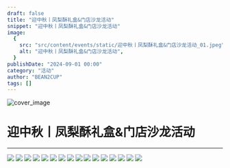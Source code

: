 ```yaml
---
draft: false
title: "迎中秋丨凤梨酥礼盒&门店沙龙活动"
snippet: "迎中秋丨凤梨酥礼盒&门店沙龙活动"
image:
  {
    src: "src/content/events/static/迎中秋丨凤梨酥礼盒&门店沙龙活动_01.jpeg",
    alt: "迎中秋丨凤梨酥礼盒&门店沙龙活动",
  }
publishDate: "2024-09-01 00:00"
category: "活动"
author: "BEAN2CUP"
tags: []
---
```


![cover_image](./static/迎中秋丨凤梨酥礼盒&门店沙龙活动_01.jpeg)

# 迎中秋丨凤梨酥礼盒&门店沙龙活动

---

![](./static/迎中秋丨凤梨酥礼盒&门店沙龙活动_02.jpeg)
![](./static/迎中秋丨凤梨酥礼盒&门店沙龙活动_03.jpeg)
![](./static/迎中秋丨凤梨酥礼盒&门店沙龙活动_04.jpeg)
![](./static/迎中秋丨凤梨酥礼盒&门店沙龙活动_05.jpeg)
![](./static/迎中秋丨凤梨酥礼盒&门店沙龙活动_06.jpeg)
![](./static/迎中秋丨凤梨酥礼盒&门店沙龙活动_07.jpeg)
![](./static/迎中秋丨凤梨酥礼盒&门店沙龙活动_08.jpeg)
![](./static/迎中秋丨凤梨酥礼盒&门店沙龙活动_09.jpeg)
![](./static/迎中秋丨凤梨酥礼盒&门店沙龙活动_10.jpeg)
![](./static/迎中秋丨凤梨酥礼盒&门店沙龙活动_11.jpeg)
![](./static/迎中秋丨凤梨酥礼盒&门店沙龙活动_12.jpeg)
![](./static/迎中秋丨凤梨酥礼盒&门店沙龙活动_13.jpeg)
![](./static/迎中秋丨凤梨酥礼盒&门店沙龙活动_14.jpeg)
![](./static/迎中秋丨凤梨酥礼盒&门店沙龙活动_15.jpeg)
![](./static/迎中秋丨凤梨酥礼盒&门店沙龙活动_16.jpeg)
![](./static/迎中秋丨凤梨酥礼盒&门店沙龙活动_17.jpeg)
